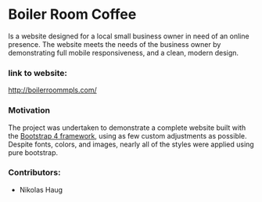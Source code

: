 # Boiler Room Coffee

Is a website designed for a local small business owner in need of an online presence. The website meets the needs of the business owner by demonstrating full mobile responsiveness, and a clean, modern design. 

### link to website:

<http://boilerroommpls.com/>

### Motivation

The project was undertaken to demonstrate a complete website built with the [Bootstrap 4 framework], using as few custom adjustments as possible. Despite fonts, colors, and images, nearly all of the styles were applied using pure bootstrap.

[Bootstrap 4 framework]: https://getbootstrap.com/docs/4.0/getting-started/introduction/

### Contributors:

* Nikolas Haug
